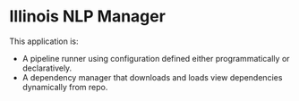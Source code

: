 # Illinois NLP Manager

This application is:
* A pipeline runner using configuration defined either programmatically
or declaratively.
* A dependency manager that downloads and loads view dependencies dynamically
from repo.